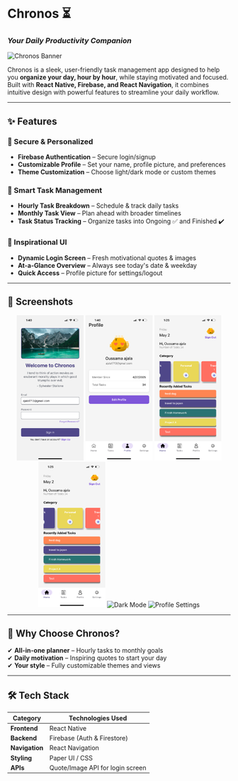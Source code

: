 # Chronos ⏳  
### *Your Daily Productivity Companion*  

![Chronos Banner](https://github.com/mlgknight/Chronos-Task-Manager/raw/master/assets/images/showcase-photos/banner.png)  

Chronos is a sleek, user-friendly task management app designed to help you **organize your day, hour by hour**, while staying motivated and focused. Built with **React Native, Firebase, and React Navigation**, it combines intuitive design with powerful features to streamline your daily workflow.  

---

## ✨ Features  

### 🔐 Secure & Personalized  
- **Firebase Authentication** – Secure login/signup  
- **Customizable Profile** – Set your name, profile picture, and preferences  
- **Theme Customization** – Choose light/dark mode or custom themes  

### 📅 Smart Task Management  
- **Hourly Task Breakdown** – Schedule & track daily tasks  
- **Monthly Task View** – Plan ahead with broader timelines  
- **Task Status Tracking** – Organize tasks into Ongoing ✅ and Finished ✔️  

### 🎨 Inspirational UI  
- **Dynamic Login Screen** – Fresh motivational quotes & images  
- **At-a-Glance Overview** – Always see today's date & weekday  
- **Quick Access** – Profile picture for settings/logout  

---

## 📸 Screenshots  

<div align="center">
  <img src="https://github.com/mlgknight/Chronos-Task-Manager/raw/master/assets/images/showcase-photos/IMG_4881.PNG" width="30%" alt="Login Screen"/>
  <img src="https://github.com/mlgknight/Chronos-Task-Manager/raw/master/assets/images/showcase-photos/IMG_4882.PNG" width="30%" alt="Daily View"/> 
  <img src="https://github.com/mlgknight/Chronos-Task-Manager/raw/master/assets/images/showcase-photos/IMG_4879.PNG" width="30%" alt="Monthly View"/>
</div>

<div align="center">
  <img src="https://github.com/mlgknight/Chronos-Task-Manager/raw/master/assets/images/showcase-photos/IMG_4879.PNG" width="30%" alt="Task Creation"/>
  <img src="https://github.com/mlgknight/Chronos-Task-Manager/raw/master/assets/images/showcase-photos/
IMG_4877.PNG" width="30%" alt="Dark Mode"/>
  <img src="https://github.com/mlgknight/Chronos-Task-Manager/raw/master/assets/images/showcase-photos/profile-settings.png" width="30%" alt="Profile Settings"/>
</div>

---

## 🚀 Why Choose Chronos?  
✔ **All-in-one planner** – Hourly tasks to monthly goals  
✔ **Daily motivation** – Inspiring quotes to start your day  
✔ **Your style** – Fully customizable themes and views  

---

## 🛠️ Tech Stack  
| Category       | Technologies Used |  
|----------------|------------------|  
| **Frontend**   | React Native     |  
| **Backend**    | Firebase (Auth & Firestore) |  
| **Navigation** | React Navigation |  
| **Styling**    | Paper UI / CSS |  
| **APIs**       | Quote/Image API for login screen |  
